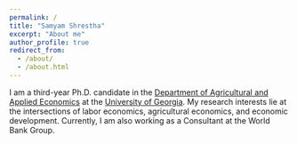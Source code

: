 ```yaml
---
permalink: /
title: "Samyam Shrestha"
excerpt: "About me"
author_profile: true
redirect_from: 
  - /about/
  - /about.html
---
```


I am a third-year Ph.D. candidate in the [Department of Agricultural and Applied Economics](https://agecon.uga.edu/) at the [University of Georgia](https://uga.edu/). My research interests lie at the intersections of labor economics, agricultural economics, and economic development. Currently, I am also working as a Consultant at the World Bank Group.
